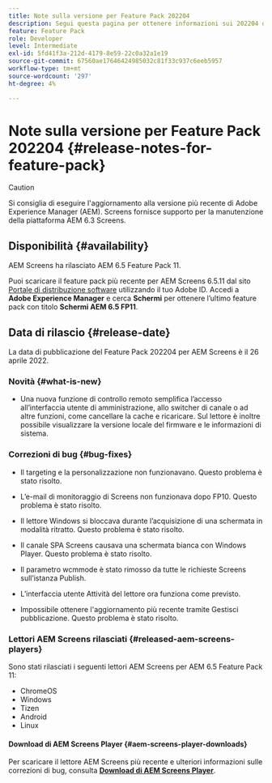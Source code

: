 ```yaml
---
title: Note sulla versione per Feature Pack 202204
description: Segui questa pagina per ottenere informazioni sui 202204 di AEM Screens Feature Pack rilasciati il 26 aprile 2022.
feature: Feature Pack
role: Developer
level: Intermediate
exl-id: 5fd41f3a-212d-4179-8e59-22c0a32a1e19
source-git-commit: 67560ae17646424985032c81f33c937c6eeb5957
workflow-type: tm+mt
source-wordcount: '297'
ht-degree: 4%

---
```


# Note sulla versione per Feature Pack 202204 {#release-notes-for-feature-pack}

>[!CAUTION]
>Si consiglia di eseguire l&#39;aggiornamento alla versione più recente di Adobe Experience Manager (AEM). Screens fornisce supporto per la manutenzione della piattaforma AEM 6.3 Screens.

## Disponibilità {#availability}

AEM Screens ha rilasciato AEM 6.5 Feature Pack 11.

Puoi scaricare il feature pack più recente per AEM Screens 6.5.11 dal sito [Portale di distribuzione software](https://experience.adobe.com/#/downloads/content/software-distribution/it/aem.html) utilizzando il tuo Adobe ID. Accedi a **Adobe Experience Manager** e cerca **Schermi** per ottenere l’ultimo feature pack con titolo **Schermi AEM 6.5 FP11**.

## Data di rilascio {#release-date}

La data di pubblicazione del Feature Pack 202204 per AEM Screens è il 26 aprile 2022.

### Novità {#what-is-new}

* Una nuova funzione di controllo remoto semplifica l’accesso all’interfaccia utente di amministrazione, allo switcher di canale o ad altre funzioni, come cancellare la cache e ricaricare. Sul lettore è inoltre possibile visualizzare la versione locale del firmware e le informazioni di sistema.

### Correzioni di bug {#bug-fixes}

* Il targeting e la personalizzazione non funzionavano. Questo problema è stato risolto.

* L’e-mail di monitoraggio di Screens non funzionava dopo FP10. Questo problema è stato risolto.

* Il lettore Windows si bloccava durante l’acquisizione di una schermata in modalità ritratto. Questo problema è stato risolto.

* Il canale SPA Screens causava una schermata bianca con Windows Player. Questo problema è stato risolto.

* Il parametro wcmmode è stato rimosso da tutte le richieste Screens sull’istanza Publish.

* L’interfaccia utente Attività del lettore ora funziona come previsto.

* Impossibile ottenere l&#39;aggiornamento più recente tramite Gestisci pubblicazione. Questo problema è stato risolto.

### Lettori AEM Screens rilasciati {#released-aem-screens-players}

Sono stati rilasciati i seguenti lettori AEM Screens per AEM 6.5 Feature Pack 11:

* ChromeOS
* Windows
* Tizen
* Android
* Linux

#### Download di AEM Screens Player  {#aem-screens-player-downloads}

Per scaricare il lettore AEM Screens più recente e ulteriori informazioni sulle correzioni di bug, consulta **[Download di AEM Screens Player](https://download.macromedia.com/screens/index.html)**.
